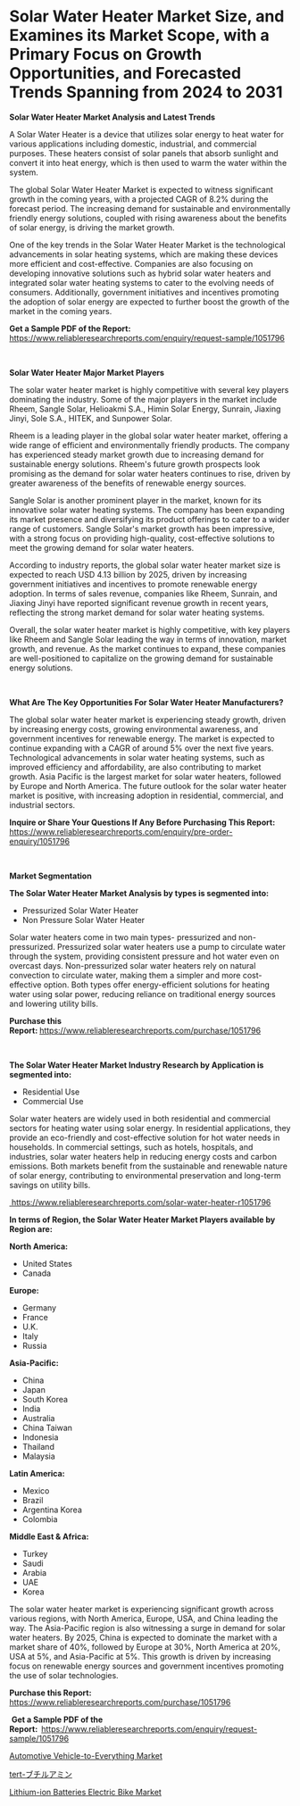 <p><h1>Solar Water Heater Market Size, and Examines its Market Scope, with a Primary Focus on Growth Opportunities, and Forecasted Trends Spanning from 2024 to 2031</h1></p><p><strong>Solar Water Heater Market Analysis and Latest Trends</strong></p>
<p><p>A Solar Water Heater is a device that utilizes solar energy to heat water for various applications including domestic, industrial, and commercial purposes. These heaters consist of solar panels that absorb sunlight and convert it into heat energy, which is then used to warm the water within the system. </p><p>The global Solar Water Heater Market is expected to witness significant growth in the coming years, with a projected CAGR of 8.2% during the forecast period. The increasing demand for sustainable and environmentally friendly energy solutions, coupled with rising awareness about the benefits of solar energy, is driving the market growth. </p><p>One of the key trends in the Solar Water Heater Market is the technological advancements in solar heating systems, which are making these devices more efficient and cost-effective. Companies are also focusing on developing innovative solutions such as hybrid solar water heaters and integrated solar water heating systems to cater to the evolving needs of consumers. Additionally, government initiatives and incentives promoting the adoption of solar energy are expected to further boost the growth of the market in the coming years.</p></p>
<p><strong>Get a Sample PDF of the Report:&nbsp;</strong> <a href="https://www.reliableresearchreports.com/enquiry/request-sample/1051796">https://www.reliableresearchreports.com/enquiry/request-sample/1051796</a></p>
<p>&nbsp;</p>
<p><strong>Solar Water Heater Major Market Players</strong></p>
<p><p>The solar water heater market is highly competitive with several key players dominating the industry. Some of the major players in the market include Rheem, Sangle Solar, Helioakmi S.A., Himin Solar Energy, Sunrain, Jiaxing Jinyi, Sole S.A., HITEK, and Sunpower Solar.</p><p>Rheem is a leading player in the global solar water heater market, offering a wide range of efficient and environmentally friendly products. The company has experienced steady market growth due to increasing demand for sustainable energy solutions. Rheem's future growth prospects look promising as the demand for solar water heaters continues to rise, driven by greater awareness of the benefits of renewable energy sources.</p><p>Sangle Solar is another prominent player in the market, known for its innovative solar water heating systems. The company has been expanding its market presence and diversifying its product offerings to cater to a wider range of customers. Sangle Solar's market growth has been impressive, with a strong focus on providing high-quality, cost-effective solutions to meet the growing demand for solar water heaters.</p><p>According to industry reports, the global solar water heater market size is expected to reach USD 4.13 billion by 2025, driven by increasing government initiatives and incentives to promote renewable energy adoption. In terms of sales revenue, companies like Rheem, Sunrain, and Jiaxing Jinyi have reported significant revenue growth in recent years, reflecting the strong market demand for solar water heating systems.</p><p>Overall, the solar water heater market is highly competitive, with key players like Rheem and Sangle Solar leading the way in terms of innovation, market growth, and revenue. As the market continues to expand, these companies are well-positioned to capitalize on the growing demand for sustainable energy solutions.</p></p>
<p>&nbsp;</p>
<p><strong>What Are The Key Opportunities For Solar Water Heater Manufacturers?</strong></p>
<p><p>The global solar water heater market is experiencing steady growth, driven by increasing energy costs, growing environmental awareness, and government incentives for renewable energy. The market is expected to continue expanding with a CAGR of around 5% over the next five years. Technological advancements in solar water heating systems, such as improved efficiency and affordability, are also contributing to market growth. Asia Pacific is the largest market for solar water heaters, followed by Europe and North America. The future outlook for the solar water heater market is positive, with increasing adoption in residential, commercial, and industrial sectors.</p></p>
<p><strong>Inquire or Share Your Questions If Any Before Purchasing This Report:</strong> <a href="https://www.reliableresearchreports.com/enquiry/pre-order-enquiry/1051796">https://www.reliableresearchreports.com/enquiry/pre-order-enquiry/1051796</a></p>
<p>&nbsp;</p>
<p><strong>Market Segmentation</strong></p>
<p><strong>The Solar Water Heater Market Analysis by types is segmented into:</strong></p>
<p><ul><li>Pressurized Solar Water Heater</li><li>Non Pressure Solar Water Heater</li></ul></p>
<p><p>Solar water heaters come in two main types- pressurized and non-pressurized. Pressurized solar water heaters use a pump to circulate water through the system, providing consistent pressure and hot water even on overcast days. Non-pressurized solar water heaters rely on natural convection to circulate water, making them a simpler and more cost-effective option. Both types offer energy-efficient solutions for heating water using solar power, reducing reliance on traditional energy sources and lowering utility bills.</p></p>
<p><strong>Purchase this Report:&nbsp;</strong><a href="https://www.reliableresearchreports.com/purchase/1051796">https://www.reliableresearchreports.com/purchase/1051796</a></p>
<p>&nbsp;</p>
<p><strong>The Solar Water Heater Market Industry Research by Application is segmented into:</strong></p>
<p><ul><li>Residential Use</li><li>Commercial Use</li></ul></p>
<p><p>Solar water heaters are widely used in both residential and commercial sectors for heating water using solar energy. In residential applications, they provide an eco-friendly and cost-effective solution for hot water needs in households. In commercial settings, such as hotels, hospitals, and industries, solar water heaters help in reducing energy costs and carbon emissions. Both markets benefit from the sustainable and renewable nature of solar energy, contributing to environmental preservation and long-term savings on utility bills.</p></p>
<p><a href="https://www.reliableresearchreports.com/solar-water-heater-r1051796">&nbsp;https://www.reliableresearchreports.com/solar-water-heater-r1051796</a></p>
<p><strong>In terms of Region, the Solar Water Heater Market Players available by Region are:</strong></p>
<p>
    <p> <strong> North America: </strong>
        <ul>
            <li>United States</li>
            <li>Canada</li>
        </ul>
        </p> 
    <p> <strong> Europe: </strong>
        <ul>
            <li>Germany</li>
            <li>France</li>
            <li>U.K.</li>
            <li>Italy</li>
            <li>Russia</li>
        </ul>
        </p> 
    <p> <strong> Asia-Pacific: </strong>
        <ul>
            <li>China</li>
            <li>Japan</li>
            <li>South Korea</li>
            <li>India</li>
            <li>Australia</li>
            <li>China Taiwan</li>
            <li>Indonesia</li>
            <li>Thailand</li>
            <li>Malaysia</li>
        </ul>
        </p> 
    <p> <strong> Latin America: </strong>
        <ul>
            <li>Mexico</li>
            <li>Brazil</li>
            <li>Argentina Korea</li>
            <li>Colombia</li>
        </ul>
        </p> 
    <p> <strong> Middle East & Africa: </strong>
        <ul>
            <li>Turkey</li>
            <li>Saudi</li>
            <li>Arabia</li>
            <li>UAE</li>
            <li>Korea</li>
        </ul>
    </p>
    </p>
<p><p>The solar water heater market is experiencing significant growth across various regions, with North America, Europe, USA, and China leading the way. The Asia-Pacific region is also witnessing a surge in demand for solar water heaters. By 2025, China is expected to dominate the market with a market share of 40%, followed by Europe at 30%, North America at 20%, USA at 5%, and Asia-Pacific at 5%. This growth is driven by increasing focus on renewable energy sources and government incentives promoting the use of solar technologies.</p></p>
<p><strong>Purchase this Report: </strong><a href="https://www.reliableresearchreports.com/purchase/1051796">https://www.reliableresearchreports.com/purchase/1051796</a></p>
<p>&nbsp;<strong>Get a Sample PDF of the Report:&nbsp;&nbsp;</strong><a href="https://www.reliableresearchreports.com/enquiry/request-sample/1051796">https://www.reliableresearchreports.com/enquiry/request-sample/1051796</a></p>
<p><strong></strong></p>
<p><p><a href="https://www.linkedin.com/pulse/automotive-vehicle-to-everything-market-research-report-ry2te?trackingId=zs4fPyKe4rXR0OzV1S3rgA%3D%3D">Automotive Vehicle-to-Everything Market</a></p><p><a href="https://github.com/nemesis2824/Market-Research-Report-List-1/blob/main/566456522204.md">tert-ブチルアミン</a></p><p><a href="https://www.linkedin.com/pulse/lithium-ion-batteries-electric-bike-market-challenges-opportunities-sk3re?trackingId=9WlJKyOsIHVolF2CJ5jtng%3D%3D">Lithium-ion Batteries Electric Bike Market</a></p></p>